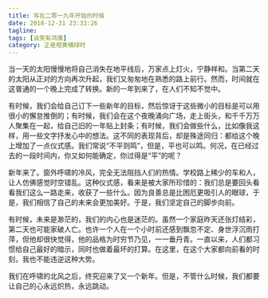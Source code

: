 ```yaml
---
title: 写在二零一九年开始的时候
date: 2018-12-31 23:33:26
tagline: 
tags: [谈笑有鸿儒]
category: 正是橙黄橘绿时
---
```

当一天的太阳慢慢地将自己消失在地平线后，万家点上灯火，宁静祥和。当第二天的太阳从正对的方向再次升起，我们又匆匆地在熟悉的路上前行。然而，时间就在这普通的一个晚上完成了转换。新的一年到来了，在人们不知不觉中。  

有时候，我们会给自己订下一些新年的目标，然后惊讶于这些微小的目标是可以用很小的懈怠推倒的；有时候，我们会在这个夜晚涌向广场，走上街头，和千千万万人聚集在一起，给自己旧的一年贴上封条；有时候，我们会做些什么，比如像我这样，用一些文字抒发心中的想法。这不同的表现背后，却是殊途同归：都给这个晚上增加了一点仪式感。我们常说“不平则鸣”，但是，平也可以鸣。何况，在已经过去的一段时间内，你又如何能确定，你过得是“平”的呢？  

新年来了。窗外呼啸的冷风，完全无法阻挡人们的热情。学校路上稀少的车和人，让人仿佛感觉时空错乱。这种仪式感，看来是被大家所珍惜的：我们总是要回头看看我们这么一路走来，收获了一些什么。因为良善总是比困厄更吸引人的眼球，于是，我们相信了自己的未来会更加美好。于是，我们坚定自己的脚步向前。  

有时候，未来是渺茫的，我们的内心也是迷茫的。虽然一个家庭昨天还张灯结彩，第二天也可能家破人亡。也许一个人在一个小时前还感到飘忽不定、身世浮沉雨打萍，但他却很快觉得，他的品格为时穷节乃见，一一垂丹青。一直以来，人们都习惯给自己最好的暗示，同时也做着最坏的打算。在这里，在这个大家都向前看的时刻，我也不能违逆这种大势。  

我们在呼啸的北风之后，终究迎来了又一个新年。但是，不管什么时候，我们都要让自己的心永远炽热，永远跳动。 